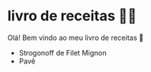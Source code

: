 # livro de receitas :woman_cook:

Olá! Bem vindo ao meu livro de receitas :wave:

- Strogonoff de Filet Mignon
- Pavê
